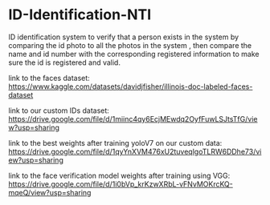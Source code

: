 # ID-Identification-NTI
ID identification system to verify that a person exists in the system by comparing the  id photo to all the photos in the system , then compare the name and id number with the corresponding registered information to make sure the id is registered and valid.

link to the faces dataset:
https://www.kaggle.com/datasets/davidjfisher/illinois-doc-labeled-faces-dataset


link to our custom IDs dataset:
https://drive.google.com/file/d/1miinc4qy6EcjMEwdq2OyfFuwLSJtsTfG/view?usp=sharing


link to the best weights after training yoloV7 on our custom data:
https://drive.google.com/file/d/1qyYnXVM476xU2tuveqlgoTLRW6DDhe73/view?usp=sharing

link to the face verification model weights after training using VGG: 
https://drive.google.com/file/d/1i0bVp_krKzwXRbL-vFNvMOKrcKQ-mqeQ/view?usp=sharing
